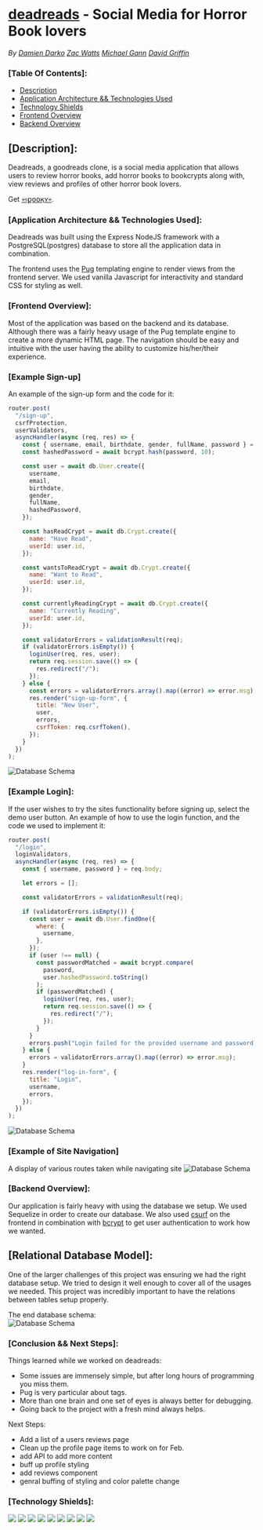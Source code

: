 # [deadreads](https://deadreads.herokuapp.com/) - Social Media for Horror Book lovers
*By [Damien Darko](https://github.com/djangothesolarboy) [Zac Watts](https://github.com/zdwatts) [Michael Gann](https://github.com/michael-gann) [David Griffin](https://github.com/davidleegriffin)*


### [Table Of Contents]:
- [Description](https://github.com/djangothesolarboy/deadreads#Description)
- [Application Architecture && Technologies Used](https://github.com/djangothesolarboy/deadreads#Application-Architecture-&&-Technologies-Used)
- [Technology Shields](https://github.com/djangothesolarboy/deadreads#Technology-Shields)
- [Frontend Overview](https://github.com/djangothesolarboy/deadreads#Frontend-Overview)
- [Backend Overview](https://github.com/djangothesolarboy/deadreads#Backend-Overview)


## [Description]:
Deadreads, a goodreads clone, is a social media application that allows users to review horror books, add horror books to bookcrypts along with, view reviews and profiles of other horror book lovers.

Get [💀𝔰քօօӄʏ💀](https://deadreads.herokuapp.com/).


### [Application Architecture && Technologies Used]:
Deadreads was built using the Express NodeJS framework with a PostgreSQL(postgres) database to store all the application data in combination.

The frontend uses the [Pug](https://pugjs.org/api/getting-started.html) templating engine to render views from the frontend server. We used vanilla Javascript for interactivity and standard CSS for styling as well.


### [Frontend Overview]:
Most of the application was based on the backend and its database. Although there was a fairly heavy usage of the Pug template engine to create a more dynamic HTML page. The navigation should be easy and intuitive with the user having the ability to customize his/her/their experience.

### [Example Sign-up]
An example of the sign-up form and the code for it:

```javascript
router.post(
  "/sign-up",
  csrfProtection,
  userValidators,
  asyncHandler(async (req, res) => {
    const { username, email, birthdate, gender, fullName, password } = req.body;
    const hashedPassword = await bcrypt.hash(password, 10);

    const user = await db.User.create({
      username,
      email,
      birthdate,
      gender,
      fullName,
      hashedPassword,
    });

    const hasReadCrypt = await db.Crypt.create({
      name: "Have Read",
      userId: user.id,
    });

    const wantsToReadCrypt = await db.Crypt.create({
      name: "Want to Read",
      userId: user.id,
    });

    const currentlyReadingCrypt = await db.Crypt.create({
      name: "Currently Reading",
      userId: user.id,
    });

    const validatorErrors = validationResult(req);
    if (validatorErrors.isEmpty()) {
      loginUser(req, res, user);
      return req.session.save(() => {
        res.redirect("/");
      });
    } else {
      const errors = validatorErrors.array().map((error) => error.msg);
      res.render("sign-up-form", {
        title: "New User",
        user,
        errors,
        csrfToken: req.csrfToken(),
      });
    }
  })
);
```

![Database Schema](./readme-resources/sign-up-recording.gif)

### [Example Login]:
If the user wishes to try the sites functionality before signing up, select the demo user button. An example of how to use the login function, and the code we used to implement it:

```javascript
router.post(
  "/login",
  loginValidators,
  asyncHandler(async (req, res) => {
    const { username, password } = req.body;

    let errors = [];

    const validatorErrors = validationResult(req);

    if (validatorErrors.isEmpty()) {
      const user = await db.User.findOne({
        where: {
          username,
        },
      });
      if (user !== null) {
        const passwordMatched = await bcrypt.compare(
          password,
          user.hashedPassword.toString()
        );
        if (passwordMatched) {
          loginUser(req, res, user);
          return req.session.save(() => {
            res.redirect("/");
          });
        }
      }
      errors.push("Login failed for the provided username and password.");
    } else {
      errors = validatorErrors.array().map((error) => error.msg);
    }
    res.render("log-in-form", {
      title: "Login",
      username,
      errors,
    });
  })
);
```

![Database Schema](./readme-resources/login-recording.gif)

### [Example of Site Navigation]
A display of various routes taken while navigating site
![Database Schema](./readme-resources/site-navigation-recording.gif)

### [Backend Overview]:
Our application is fairly heavy with using the database we setup. We used Sequelize in order to create our database. We also used [csurf](https://www.npmjs.com/package/csurf) on the frontend in combination with [bcrypt](https://www.npmjs.com/package/bcrypt) to get user authentication to work how we wanted.

## [Relational Database Model]:
One of the larger challenges of this project was ensuring we had the right database setup. We tried to design it well enough to cover all of the usages we needed. This project was incredibly important to have the relations between tables setup properly.

The end database schema:  
![Database Schema](./readme-resources/db.png)


### [Conclusion && Next Steps]:
Things learned while we worked on deadreads:
- Some issues are immensely simple, but after long hours of programming you miss them.
- Pug is very particular about tags.
- More than one brain and one set of eyes is always better for debugging.
- Going back to the project with a fresh mind always helps.

Next Steps:
- Add a list of a users reviews page
- Clean up the profile page items to work on for Feb.
- add API to add more content
- buff up profile styling
- add reviews component
- genral buffing of styling and color palette change

### [Technology Shields]:
![](https://img.shields.io/badge/Tools-npm-informational?style=flat&logo=NPM&logoColor=white&color=ff8300) ![](https://img.shields.io/badge/Tools-Nodemon-informational?style=flat&logo=Nodemon&logoColor=white&color=ff8300) ![](https://img.shields.io/badge/Tools-Node.js-informational?style=flat&logo=Node.js&logoColor=white&color=ff8300) ![](https://img.shields.io/badge/Tools-Git-informational?style=flat&logo=Git&logoColor=white&color=ff8300) ![](https://img.shields.io/badge/Tools-Postman-informational?style=flat&logo=Postman&logoColor=white&color=ff8300) ![](https://img.shields.io/badge/Tools-PostgreSQL-informational?style=flat&logo=PostgreSQL&logoColor=white&color=ff8300) ![](https://img.shields.io/badge/Code-JavaScript-informational?style=flat&logo=JavaScript&logoColor=white&color=ff0000) ![](https://img.shields.io/badge/Code-HTML-informational?style=flat&logo=HTML5&logoColor=white&color=ff0000) ![](https://img.shields.io/badge/Code-CSS-informational?style=flat&logo=CSS3&logoColor=white&color=ff0000) 

